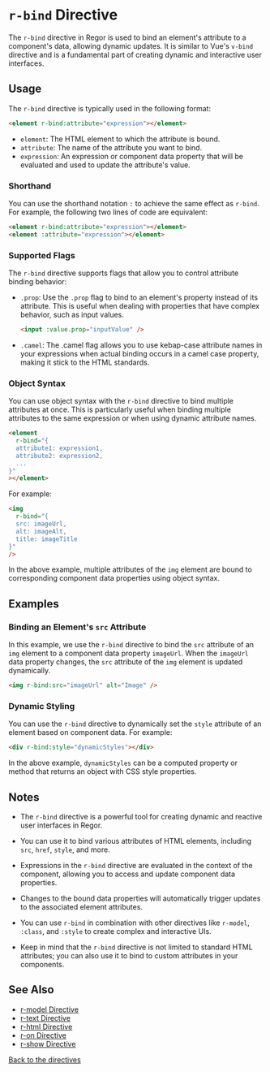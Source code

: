 # `r-bind` Directive

The `r-bind` directive in Regor is used to bind an element's attribute to a component's data, allowing dynamic updates. It is similar to Vue's `v-bind` directive and is a fundamental part of creating dynamic and interactive user interfaces.

## Usage

The `r-bind` directive is typically used in the following format:

```html
<element r-bind:attribute="expression"></element>
```

- `element`: The HTML element to which the attribute is bound.
- `attribute`: The name of the attribute you want to bind.
- `expression`: An expression or component data property that will be evaluated and used to update the attribute's value.

### Shorthand

You can use the shorthand notation `:` to achieve the same effect as `r-bind`. For example, the following two lines of code are equivalent:

```html
<element r-bind:attribute="expression"></element>
<element :attribute="expression"></element>
```

### Supported Flags

The `r-bind` directive supports flags that allow you to control attribute binding behavior:

- `.prop`: Use the `.prop` flag to bind to an element's property instead of its attribute. This is useful when dealing with properties that have complex behavior, such as input values.

  ```html
  <input :value.prop="inputValue" />
  ```

- `.camel`: The .camel flag allows you to use kebap-case attribute names in your expressions when actual binding occurs in a camel case property, making it stick to the HTML standards.

### Object Syntax

You can use object syntax with the `r-bind` directive to bind multiple attributes at once. This is particularly useful when binding multiple attributes to the same expression or when using dynamic attribute names.

```html
<element
  r-bind="{
  attribute1: expression1,
  attribute2: expression2,
  ...
}"
></element>
```

For example:

```html
<img
  r-bind="{
  src: imageUrl,
  alt: imageAlt,
  title: imageTitle
}"
/>
```

In the above example, multiple attributes of the `img` element are bound to corresponding component data properties using object syntax.

## Examples

### Binding an Element's `src` Attribute

In this example, we use the `r-bind` directive to bind the `src` attribute of an `img` element to a component data property `imageUrl`. When the `imageUrl` data property changes, the `src` attribute of the `img` element is updated dynamically.

```html
<img r-bind:src="imageUrl" alt="Image" />
```

### Dynamic Styling

You can use the `r-bind` directive to dynamically set the `style` attribute of an element based on component data. For example:

```html
<div r-bind:style="dynamicStyles"></div>
```

In the above example, `dynamicStyles` can be a computed property or method that returns an object with CSS style properties.

## Notes

- The `r-bind` directive is a powerful tool for creating dynamic and reactive user interfaces in Regor.

- You can use it to bind various attributes of HTML elements, including `src`, `href`, `style`, and more.

- Expressions in the `r-bind` directive are evaluated in the context of the component, allowing you to access and update component data properties.

- Changes to the bound data properties will automatically trigger updates to the associated element attributes.

- You can use `r-bind` in combination with other directives like `r-model`, `:class`, and `:style` to create complex and interactive UIs.

- Keep in mind that the `r-bind` directive is not limited to standard HTML attributes; you can also use it to bind to custom attributes in your components.

## See Also

- [r-model Directive](r-model.md)
- [r-text Directive](r-text.md)
- [r-html Directive](r-html.md)
- [r-on Directive](r-on.md)
- [r-show Directive](r-show.md)

[Back to the directives](directives.md)
